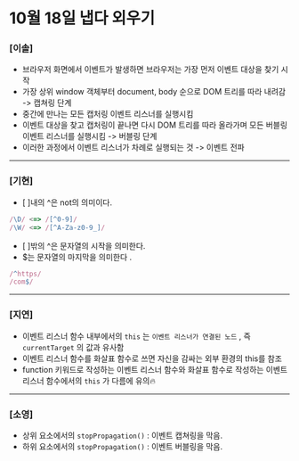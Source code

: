 # 10월 18일 냅다 외우기

### [이솔]

- 브라우저 화면에서 이벤트가 발생하면 브라우저는 가장 먼저 이벤트 대상을 찾기 시작
- 가장 상위 window 객체부터 document, body 순으로 DOM 트리를 따라 내려감 -> 캡쳐링 단계
- 중간에 만나는 모든 캡처링 이벤트 리스너를 실행시킴
- 이벤트 대상을 찾고 캡처링이 끝나면 다시 DOM 트리를 따라 올라가며 모든 버블링 이벤트 리스너를 실행시킴 -> 버블링 단계
- 이러한 과정에서 이벤트 리스너가 차례로 실행되는 것 -> 이벤트 전파
<hr>

### [기현]

- [ ]내의 ^은 not의 의미이다.

```jsx
/\D/ <=> /[^0-9]/
/\W/ <=> /[^A-Za-z0-9_]/
```

- [ ]밖의 ^은 문자열의 시작을 의미한다.
- $는 문자열의 마지막을 의미한다    .

```jsx
/^https/
/com$/
```

<hr>

### [지연]

- 이벤트 리스너 함수 내부에서의 `this` 는 `이벤트 리스너가 연결된 노드` , 즉 `currentTarget` 의 값과 유사함
- 이벤트 리스너 함수를 화살표 함수로 쓰면 자신을 감싸는 외부 환경의 this를 참조
- function 키워드로 작성하는 이벤트 리스너 함수와 화살표 함수로 작성하는 이벤트 리스너 함수에서의 `this` 가 다름에 유의🔥
<hr>

### [소영]
- 상위 요소에서의 `stopPropagation()` : 이벤트 캡쳐링을 막음.
- 하위 요소에서의 `stopPropagation()` : 이벤트 버블링을 막음.
